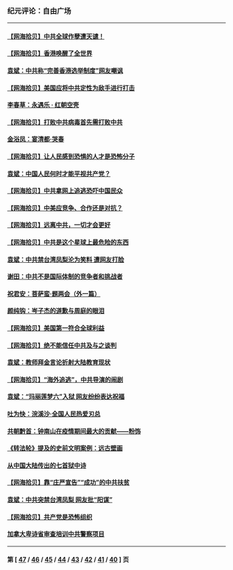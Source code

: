 ### 纪元评论：自由广场
---
#### [【网海拾贝】中共全球作孽遭天谴！](../../pages/nsc993/n12810258.md) 
#### [【网海拾贝】香港唤醒了全世界](../../pages/nsc993/n12809100.md) 
#### [袁斌：中共称“完善香港选举制度”网友嘲讽](../../pages/nsc993/n12808994.md) 
#### [【网海拾贝】美国应将中共定性为敌手进行打击](../../pages/nsc993/n12806870.md) 
#### [李春草：永遇乐 · 红朝空壳](../../pages/nsc993/n12805365.md) 
#### [【网海拾贝】打败中共病毒首先需打败中共](../../pages/nsc993/n12803930.md) 
#### [金浴凤：宴清都‧哭春](../../pages/nsc993/n12801601.md) 
#### [【网海拾贝】让人民感到恐惧的人才是恐怖分子](../../pages/nsc993/n12799347.md) 
#### [袁斌：中国人民何时才能平视共产党？](../../pages/nsc993/n12799306.md) 
#### [【网海拾贝】中共拿网上追逃恐吓中国民众](../../pages/nsc993/n12796905.md) 
#### [【网海拾贝】中美应竞争、合作还是对抗？](../../pages/nsc993/n12794675.md) 
#### [【网海拾贝】远离中共，一切才会更好](../../pages/nsc993/n12793572.md) 
#### [【网海拾贝】中共是这个星球上最危险的东西](../../pages/nsc993/n12791400.md) 
#### [袁斌：中共禁台湾凤梨沦为笑料 遭网友打脸](../../pages/nsc993/n12791335.md) 
#### [谢田：中共不是国际体制的竞争者和挑战者](../../pages/nsc993/n12791212.md) 
#### [祝君安：菩萨蛮·题两会（外一篇）](../../pages/nsc993/n12786801.md) 
#### [颜纯钩：岑子杰的道歉与周庭的眼泪](../../pages/nsc993/n12786775.md) 
#### [【网海拾贝】美国第一符合全球利益](../../pages/nsc993/n12786666.md) 
#### [【网海拾贝】绝不能信任中共及与之谈判](../../pages/nsc993/n12784266.md) 
#### [袁斌：教师拜金言论折射大陆教育现状](../../pages/nsc993/n12783868.md) 
#### [【网海拾贝】“海外追逃”，中共导演的闹剧](../../pages/nsc993/n12781638.md) 
#### [袁斌：“玛丽莲梦六”入狱 网友纷纷表达祝福](../../pages/nsc993/n12781432.md) 
#### [吐为快：浣溪沙·全国人民热爱刃总](../../pages/nsc993/n12781393.md) 
#### [共朝黔首：钟南山在疫情期间最大的贡献——粉饰](../../pages/nsc993/n12781374.md) 
#### [《转法轮》提及的史前文明案例：远古壁画](../../pages/nsc993/n12780659.md) 
#### [从中国大陆传出的七首狱中诗](../../pages/nsc993/n12780738.md) 
#### [【网海拾贝】靠“庄严宣告”“成功”的中共扶贫](../../pages/nsc993/n12779879.md) 
#### [袁斌：中共突禁台湾凤梨 网友批“阳谋”](../../pages/nsc993/n12779826.md) 
#### [【网海拾贝】共产党是恐怖组织](../../pages/nsc993/n12778871.md) 
#### [加拿大卑诗省审查培训中共警察项目](../../pages/nsc993/n12777592.md) 

---
#### 第 [ [47](./47.md) / [46](./46.md) / [45](./45.md) / [44](./44.md) / [43](./43.md) / [42](./42.md) / [41](./41.md) / [40](./40.md) ] 页
